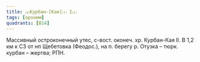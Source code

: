 ```yaml
---
title: ⒜Курбан-[Кая]⒯ I⒵
tags: [ороним]
quadrants: [В14]
---
```


Массивный остроконечный утес, с-вост. оконеч. хр. Курбан-Кая II. В 1,2 км к СЗ
от нп Щебетовка (Феодос.), на п. берегу р. Отузка – тюрк. курбан – жертва; РПН.
